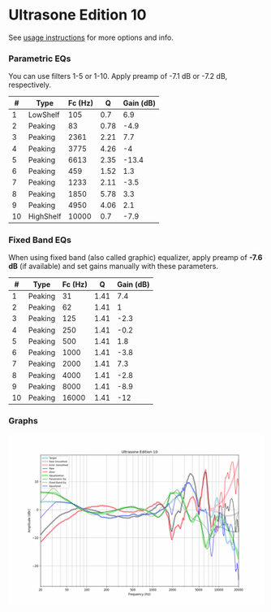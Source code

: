 # Ultrasone Edition 10
See [usage instructions](https://github.com/jaakkopasanen/AutoEq#usage) for more options and info.

### Parametric EQs
You can use filters 1-5 or 1-10. Apply preamp of -7.1 dB or -7.2 dB, respectively.

|   # | Type      |   Fc (Hz) |    Q |   Gain (dB) |
|-----|-----------|-----------|------|-------------|
|   1 | LowShelf  |       105 | 0.7  |         6.9 |
|   2 | Peaking   |        83 | 0.78 |        -4.9 |
|   3 | Peaking   |      2361 | 2.21 |         7.7 |
|   4 | Peaking   |      3775 | 4.26 |        -4   |
|   5 | Peaking   |      6613 | 2.35 |       -13.4 |
|   6 | Peaking   |       459 | 1.52 |         1.3 |
|   7 | Peaking   |      1233 | 2.11 |        -3.5 |
|   8 | Peaking   |      1850 | 5.78 |         3.3 |
|   9 | Peaking   |      4950 | 4.06 |         2.1 |
|  10 | HighShelf |     10000 | 0.7  |        -7.9 |

### Fixed Band EQs
When using fixed band (also called graphic) equalizer, apply preamp of **-7.6 dB** (if available) and set gains manually with these parameters.

|   # | Type    |   Fc (Hz) |    Q |   Gain (dB) |
|-----|---------|-----------|------|-------------|
|   1 | Peaking |        31 | 1.41 |         7.4 |
|   2 | Peaking |        62 | 1.41 |         1   |
|   3 | Peaking |       125 | 1.41 |        -2.3 |
|   4 | Peaking |       250 | 1.41 |        -0.2 |
|   5 | Peaking |       500 | 1.41 |         1.8 |
|   6 | Peaking |      1000 | 1.41 |        -3.8 |
|   7 | Peaking |      2000 | 1.41 |         7.3 |
|   8 | Peaking |      4000 | 1.41 |        -2.8 |
|   9 | Peaking |      8000 | 1.41 |        -8.9 |
|  10 | Peaking |     16000 | 1.41 |       -12   |

### Graphs
![](./Ultrasone%20Edition%2010.png)
